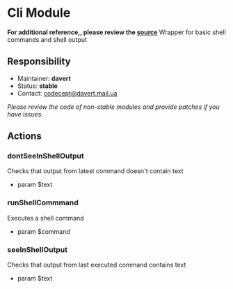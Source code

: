 # Cli Module
**For additional reference,, please review the [source](https://github.com/Codeception/Codeception/tree/master/src/Codeception/Module/Cli)**
Wrapper for basic shell commands and shell output

## Responsibility
* Maintainer: **davert**
* Status: **stable**
* Contact: codecept@davert.mail.ua

*Please review the code of non-stable modules and provide patches if you have issues.*

## Actions


### dontSeeInShellOutput


Checks that output from latest command doesn't contain text

 * param $text



### runShellCommmand


Executes a shell command

 * param $command


### seeInShellOutput


Checks that output from last executed command contains text

 * param $text
